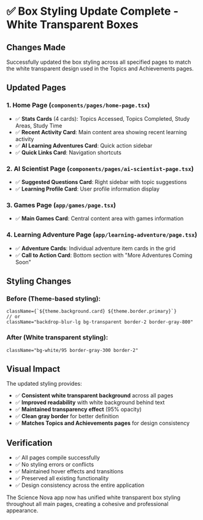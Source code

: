 # ✅ Box Styling Update Complete - White Transparent Boxes

## Changes Made

Successfully updated the box styling across all specified pages to match the white transparent design used in the Topics and Achievements pages.

## Updated Pages

### 1. Home Page (`components/pages/home-page.tsx`)
- ✅ **Stats Cards** (4 cards): Topics Accessed, Topics Completed, Study Areas, Study Time
- ✅ **Recent Activity Card**: Main content area showing recent learning activity
- ✅ **AI Learning Adventures Card**: Quick action sidebar
- ✅ **Quick Links Card**: Navigation shortcuts

### 2. AI Scientist Page (`components/pages/ai-scientist-page.tsx`)
- ✅ **Suggested Questions Card**: Right sidebar with topic suggestions
- ✅ **Learning Profile Card**: User profile information display

### 3. Games Page (`app/games/page.tsx`)
- ✅ **Main Games Card**: Central content area with games information

### 4. Learning Adventure Page (`app/learning-adventure/page.tsx`)
- ✅ **Adventure Cards**: Individual adventure item cards in the grid
- ✅ **Call to Action Card**: Bottom section with "More Adventures Coming Soon"

## Styling Changes

### Before (Theme-based styling):
```tsx
className={`${theme.background.card} ${theme.border.primary}`}
// or
className="backdrop-blur-lg bg-transparent border-2 border-gray-800"
```

### After (White transparent styling):
```tsx
className="bg-white/95 border-gray-300 border-2"
```

## Visual Impact

The updated styling provides:
- ✅ **Consistent white transparent background** across all pages
- ✅ **Improved readability** with white background behind text
- ✅ **Maintained transparency effect** (95% opacity)
- ✅ **Clean gray border** for better definition
- ✅ **Matches Topics and Achievements pages** for design consistency

## Verification

- ✅ All pages compile successfully
- ✅ No styling errors or conflicts
- ✅ Maintained hover effects and transitions
- ✅ Preserved all existing functionality
- ✅ Design consistency across the entire application

The Science Nova app now has unified white transparent box styling throughout all main pages, creating a cohesive and professional appearance.
